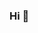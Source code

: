 ### Hi 👋

<!--
I am a biologist that is interested in using data science tools to analyze genomic data.
-->
